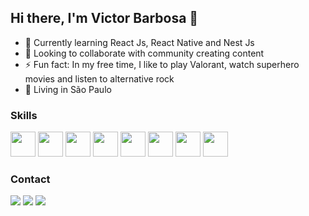 ## Hi there, I'm Victor Barbosa 👋

- 🌱 Currently learning React Js, React Native and Nest Js
- 👯 Looking to collaborate with community creating content
- ⚡ Fun fact: In my free time, I like to play Valorant, watch superhero movies and listen to alternative rock
- 📍 Living in São Paulo

### Skills
<div>
<img width="40" src="https://cdn.jsdelivr.net/gh/devicons/devicon/icons/react/react-original.svg" />
<img width="40" src="https://cdn.jsdelivr.net/gh/devicons/devicon/icons/vuejs/vuejs-original.svg" />
<img width="40" src="https://cdn.jsdelivr.net/gh/devicons/devicon/icons/nestjs/nestjs-plain.svg" />
<img width="40" src="https://cdn.jsdelivr.net/gh/devicons/devicon/icons/figma/figma-original.svg" />
<!-- <img width="40" src="https://cdn.jsdelivr.net/gh/devicons/devicon/icons/bootstrap/bootstrap-plain.svg" /> -->
<!-- <img width="40" src="https://cdn.jsdelivr.net/gh/devicons/devicon/icons/arduino/arduino-original.svg" /> -->
<img width="40" src="https://cdn.jsdelivr.net/gh/devicons/devicon/icons/git/git-original.svg" />
<!-- <img width="40" src="https://cdn.jsdelivr.net/gh/devicons/devicon/icons/html5/html5-original.svg" /> -->
<img width="40" src="https://cdn.jsdelivr.net/gh/devicons/devicon/icons/javascript/javascript-original.svg" />
<!-- <img width="40" src="https://cdn.jsdelivr.net/gh/devicons/devicon/icons/jest/jest-plain.svg" /> -->
<!-- <img width="40" src="https://cdn.jsdelivr.net/gh/devicons/devicon/icons/jira/jira-original.svg" /> -->
<!-- <img width="40" src="https://cdn.jsdelivr.net/gh/devicons/devicon/icons/laravel/laravel-plain.svg" /> -->
<img width="40" src="https://cdn.jsdelivr.net/gh/devicons/devicon/icons/nodejs/nodejs-original.svg" />
<!-- <img width="40" src="https://cdn.jsdelivr.net/gh/devicons/devicon/icons/php/php-original.svg" /> -->
<img width="40" src="https://cdn.jsdelivr.net/gh/devicons/devicon/icons/typescript/typescript-original.svg" />
</div>

### Contact

<div>
<!-- <a href="https://www.youtube.com/seu-canal-youtube-aqui" target="_blank"><img src="https://img.shields.io/badge/YouTube-FF0000?style=for-the-badge&logo=youtube&logoColor=white" target="_blank"></a> -->
<a href="https://instagram.com/_barbosaVictor" target="_blank"><img src="https://img.shields.io/badge/-Instagram-%23E4405F?style=for-the-badge&logo=instagram&logoColor=white" target="_blank"></a>
<!-- <a href="https://www.twitch.tv/seu-usuário-aqui" target="_blank"><img src="https://img.shields.io/badge/Twitch-9146FF?style=for-the-badge&logo=twitch&logoColor=white" target="_blank"></a> -->
<!-- <a href = "mailto:contato@seu-usuário-aqui"><img src="https://img.shields.io/badge/Gmail-D14836?style=for-the-badge&logo=gmail&logoColor=white" target="_blank"></a> -->
<a href="https://www.linkedin.com/in/barbosadev" target="_blank"><img src="https://img.shields.io/badge/-LinkedIn-%230077B5?style=for-the-badge&logo=linkedin&logoColor=white" target="_blank"></a>   
<a href="https://twitter.com/_barbosaVictor" target="_blank"><img src="https://img.shields.io/badge/-Twitter-%231D9BF0?style=for-the-badge&logo=twitter&logoColor=white" target="_blank"></a>   
</div>

